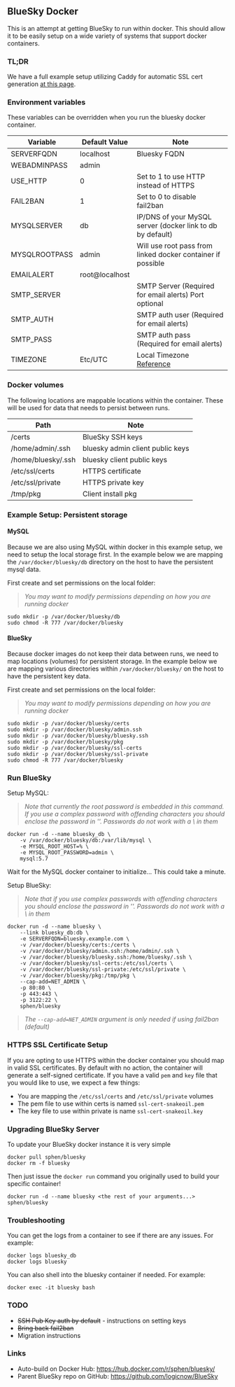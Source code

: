 ## BlueSky Docker

This is an attempt at getting BlueSky to run within docker.  This should allow it to be easily setup on a wide variety of systems that support docker containers.

### TL;DR

We have a full example setup utilizing Caddy for automatic SSL cert generation [at this page](https://github.com/sphen13/BlueSky/blob/docker/docker/DOCKER_FULL_EXAMPLE.md).

### Environment variables

These variables can be overridden when you run the bluesky docker container.

Variable | Default Value | Note
--- | --- | ---
SERVERFQDN | localhost | Bluesky FQDN
WEBADMINPASS | admin |
USE_HTTP | 0 | Set to 1 to use HTTP instead of HTTPS
FAIL2BAN | 1 | Set to 0 to disable fail2ban
MYSQLSERVER | db | IP/DNS of your MySQL server (docker link to db by default)
MYSQLROOTPASS | admin | Will use root pass from linked docker container if possible
EMAILALERT | root@localhost |
SMTP_SERVER | | SMTP Server (Required for email alerts) Port optional
SMTP_AUTH | | SMTP auth user (Required for email alerts)
SMTP_PASS | | SMTP auth pass (Required for email alerts)
TIMEZONE | Etc/UTC | Local Timezone [Reference](https://en.wikipedia.org/wiki/List_of_tz_database_time_zones)

### Docker volumes

The following locations are mappable locations within the container.  These will be used for data that needs to persist between runs.

Path | Note
--- | ---
/certs | BlueSky SSH keys
/home/admin/.ssh | bluesky admin client public keys
/home/bluesky/.ssh | bluesky client public keys
/etc/ssl/certs | HTTPS certificate
/etc/ssl/private | HTTPS private key
/tmp/pkg | Client install pkg

### Example Setup: Persistent storage

#### MySQL

Because we are also using MySQL within docker in this example setup, we need to setup the local storage first.  In the example below we are mapping the `/var/docker/bluesky/db` directory on the host to have the persistent mysql data.

First create and set permissions on the local folder:

> _You may want to modify permissions depending on how you are running docker_

```
sudo mkdir -p /var/docker/bluesky/db
sudo chmod -R 777 /var/docker/bluesky
```

#### BlueSky

Because docker images do not keep their data between runs, we need to map locations (volumes) for persistent storage.  In the example below we are mapping various directories within `/var/docker/bluesky/` on the host to have the persistent key data.

First create and set permissions on the local folder:

> _You may want to modify permissions depending on how you are running docker_

```
sudo mkdir -p /var/docker/bluesky/certs
sudo mkdir -p /var/docker/bluesky/admin.ssh
sudo mkdir -p /var/docker/bluesky/bluesky.ssh
sudo mkdir -p /var/docker/bluesky/pkg
sudo mkdir -p /var/docker/bluesky/ssl-certs
sudo mkdir -p /var/docker/bluesky/ssl-private
sudo chmod -R 777 /var/docker/bluesky
```

### Run BlueSky

Setup MySQL:

> _Note that currently the root password is embedded in this command.  If you use a complex password with offending characters you should enclose the password in ''.  Passwords do not work with a \ in them_

```
docker run -d --name bluesky_db \
	-v /var/docker/bluesky/db:/var/lib/mysql \
	-e MYSQL_ROOT_HOST=% \
	-e MYSQL_ROOT_PASSWORD=admin \
	mysql:5.7
```

Wait for the MySQL docker container to initialize... This could take a minute.

Setup BlueSky:

> _Note that if you use complex passwords with offending characters you should enclose the password in ''.  Passwords do not work with a \ in them_

```
docker run -d --name bluesky \
	--link bluesky_db:db \
	-e SERVERFQDN=bluesky.example.com \
	-v /var/docker/bluesky/certs:/certs \
	-v /var/docker/bluesky/admin.ssh:/home/admin/.ssh \
	-v /var/docker/bluesky/bluesky.ssh:/home/bluesky/.ssh \
	-v /var/docker/bluesky/ssl-certs:/etc/ssl/certs \
	-v /var/docker/bluesky/ssl-private:/etc/ssl/private \
	-v /var/docker/bluesky/pkg:/tmp/pkg \
	--cap-add=NET_ADMIN \
	-p 80:80 \
	-p 443:443 \
	-p 3122:22 \
	sphen/bluesky
```

> _The `--cap-add=NET_ADMIN` argument is only needed if using fail2ban (default)_

### HTTPS SSL Certificate Setup

If you are opting to use HTTPS within the docker container you should map in valid SSL certificates.  By default with no action, the container will generate a self-signed certificate.  If you have a valid `pem` and `key` file that you would like to use, we expect a few things:
- You are mapping the `/etc/ssl/certs` and `/etc/ssl/private` volumes
- The pem file to use within certs is named `ssl-cert-snakeoil.pem`
- The key file to use within private is name `ssl-cert-snakeoil.key`

### Upgrading BlueSky Server

To update your BlueSky docker instance it is very simple
```
docker pull sphen/bluesky
docker rm -f bluesky
```

Then just issue the `docker run` command you originally used to build your specific container!
```
docker run -d --name bluesky <the rest of your arguments...> sphen/bluesky
```

### Troubleshooting

You can get the logs from a container to see if there are any issues.  For example:
```
docker logs bluesky_db
docker logs bluesky
```

You can also shell into the bluesky container if needed.  For example:
```
docker exec -it bluesky bash
```

### TODO

- ~~SSH Pub Key auth by default~~ - instructions on setting keys
- ~~Bring back fail2ban~~
- Migration instructions

### Links

- Auto-build on Docker Hub: https://hub.docker.com/r/sphen/bluesky/
- Parent BlueSky repo on GitHub: https://github.com/logicnow/BlueSky
